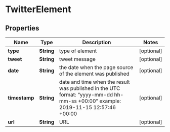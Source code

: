 

# TwitterElement


## Properties

| Name | Type | Description | Notes |
|------------ | ------------- | ------------- | -------------|
|**type** | **String** | type of element |  [optional] |
|**tweet** | **String** | tweet message |  [optional] |
|**date** | **String** | the date when the page source of the element was published |  [optional] |
|**timestamp** | **String** | date and time when the result was published in the UTC format: “yyyy-mm-dd hh-mm-ss +00:00” example: 2019-11-15 12:57:46 +00:00 |  [optional] |
|**url** | **String** | URL |  [optional] |



